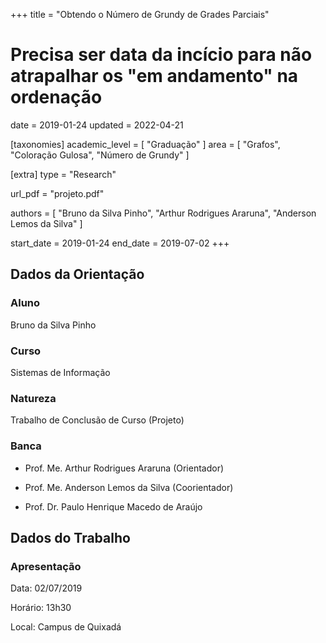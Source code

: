 +++
title = "Obtendo o Número de Grundy de Grades Parciais"
# Precisa ser data da incício para não atrapalhar os "em andamento" na ordenação
date = 2019-01-24
updated = 2022-04-21

[taxonomies]
academic_level = [ "Graduação" ]
area = [ "Grafos", "Coloração Gulosa", "Número de Grundy" ]

[extra]
type = "Research"

url_pdf = "projeto.pdf"

authors = [ "Bruno da Silva Pinho", "Arthur Rodrigues Araruna", "Anderson Lemos da Silva" ]

start_date = 2019-01-24
end_date = 2019-07-02
+++

## Dados da Orientação

### Aluno

Bruno da Silva Pinho

### Curso

Sistemas de Informação

### Natureza

Trabalho de Conclusão de Curso (Projeto)

### Banca

- Prof. Me. Arthur Rodrigues Araruna (Orientador)

- Prof. Me. Anderson Lemos da Silva (Coorientador)

- Prof. Dr. Paulo Henrique Macedo de Araújo

## Dados do Trabalho

### Apresentação

Data: 02/07/2019

Horário: 13h30

Local: Campus de Quixadá
